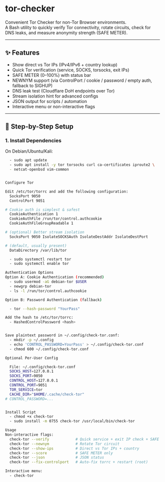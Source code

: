 # tor-checker  
Convenient Tor Checker for non-Tor Browser environments.  
A Bash utility to quickly verify Tor connectivity, rotate circuits, check for DNS leaks, and measure anonymity strength (SAFE METER).

---

## ✨ Features
- Show direct vs Tor IPs (IPv4/IPv6 + country lookup)
- Quick Tor verification (service, SOCKS, torsocks, exit IPs)
- SAFE METER (0–100%) with status bar
- NEWNYM support (via ControlPort / cookie / password / empty auth, fallback to SIGHUP)
- DNS leak test (Cloudflare DoH endpoints over Tor)
- Stream isolation hint for advanced configs
- JSON output for scripts / automation
- Interactive menu or non-interactive flags

---

## 🚀 Step-by-Step Setup

### 1. Install Dependencies
On Debian/Ubuntu/Kali:
```bash
  - sudo apt update
  - sudo apt install -y tor torsocks curl ca-certificates iproute2 \
  - netcat-openbsd vim-common


Configure Tor

Edit /etc/tor/torrc and add the following configuration:
  SocksPort 9050
  ControlPort 9051

# Cookie auth is simplest & safest
  CookieAuthentication 1
  CookieAuthFile /run/tor/control.authcookie
  CookieAuthFileGroupReadable 1

# (optional) Better stream isolation
  SocksPort 9050 IsolateSOCKSAuth IsolateDestAddr IsolateDestPort

# (default, usually present)
  DataDirectory /var/lib/tor

  - sudo systemctl restart tor
  - sudo systemctl enable tor

Authentication Options
Option A: Cookie Authentication (recommended)
  - sudo usermod -aG debian-tor $USER
  - newgrp debian-tor
  - ls -l /run/tor/control.authcookie

Option B: Password Authentication (fallback)

  - tor --hash-password "YourPass"

Add the hash to /etc/tor/torrc:
  - HashedControlPassword <hash>


Save plaintext password in ~/.config/check-tor.conf:
  - mkdir -p ~/.config
  - echo 'CONTROL_PASSWORD=YourPass' > ~/.config/check-tor.conf
  - chmod 600 ~/.config/check-tor.conf

Optional Per-User Config

  File: ~/.config/check-tor.conf
  SOCKS_HOST=127.0.0.1
  SOCKS_PORT=9050
  CONTROL_HOST=127.0.0.1
  CONTROL_PORT=9051
  TOR_SERVICE=tor
  CACHE_DIR="$HOME/.cache/check-tor"
# CONTROL_PASSWORD=...


Install Script
  - chmod +x check-tor
  - sudo install -m 0755 check-tor /usr/local/bin/check-tor

Usage
Non-interactive flags:
  check-tor --verify            # Quick service + exit IP check + SAFE METER
  check-tor --newnym            # Rotate Tor circuit
  check-tor --show-ips          # Direct vs Tor IPs + country
  check-tor --score             # SAFE METER only
  check-tor --json              # JSON status
  check-tor --fix-controlport   # Auto-fix torrc + restart (root)

Interactive menu:
  - check-tor



